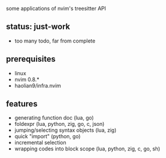 some applications of nvim's treesitter API

## status: just-work
* too many todo, far from complete

## prerequisites
* linux
* nvim 0.8.*
* haolian9/infra.nvim

## features
* generating function doc (lua, go)
* foldexpr (lua, python, zig, go, c, json)
* jumping/selecting syntax objects (lua, zig)
* quick "import" (python, go)
* incremental selection
* wrapping codes into block scope (lua, python, zig, c, go, sh)

